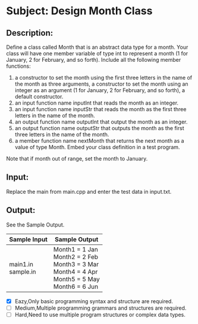 # Subject: Design Month Class
## Description:
Define a class called Month that is an abstract data type for a month. Your class will have one member variable of type int to represent a month (1 for January, 2 for February, and so forth). 
Include all the following member functions: 
1. a constructor to set the month using the first three letters in the name of the month as three arguments, a constructor to set the month using an integer as an argument (1 for January, 2 for February, and so forth), a default constructor.
2. an input function name inputInt that reads the month as an integer.
3. an input function name inputStr that reads the month as the first three letters in the name of the month.
4. an output function name outputInt that output the month as an integer.
5. an output function name outputStr that outputs the month as the first three letters in the name of the month.
6. a member function name nextMonth that returns the next month as a value of type Month. Embed your class definition in a test program.

Note that if month out of range, set the month to January.


## Input:
Replace the main from main.cpp and enter the test data in input.txt.

## Output:
See the Sample Output.



| Sample Input	 | Sample Output |
| -------- | -------- |
|main1.in<br>sample.in|Month1 = 1 Jan<br>Month2 = 2 Feb<br>Month3 = 3 Mar<br>Month4 = 4 Apr<br>Month5 = 5 May<br>Month6 = 6 Jun|


- [x]  Eazy,Only basic programming syntax and structure are required.
- [ ]  Medium,Multiple programming grammars and structures are required.
- [ ] Hard,Need to use multiple program structures or complex data types.
